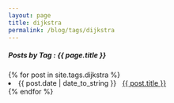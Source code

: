 ```yaml
---
layout: page
title: dijkstra
permalink: /blog/tags/dijkstra
---
```

 
<h5> Posts by Tag : {{ page.title }} </h5>

<div class="card">
{% for post in site.tags.dijkstra %}
 <li class="category-posts"><span>{{ post.date | date_to_string }}</span> &nbsp; <a href="{{ post.url }}">{{ post.title }}</a></li>
{% endfor %}
</div>

